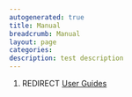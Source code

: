```yaml
---
autogenerated: true
title: Manual
breadcrumb: Manual
layout: page
categories: 
description: test description
---
```


1.  REDIRECT [User Guides](User_Guides "wikilink")
